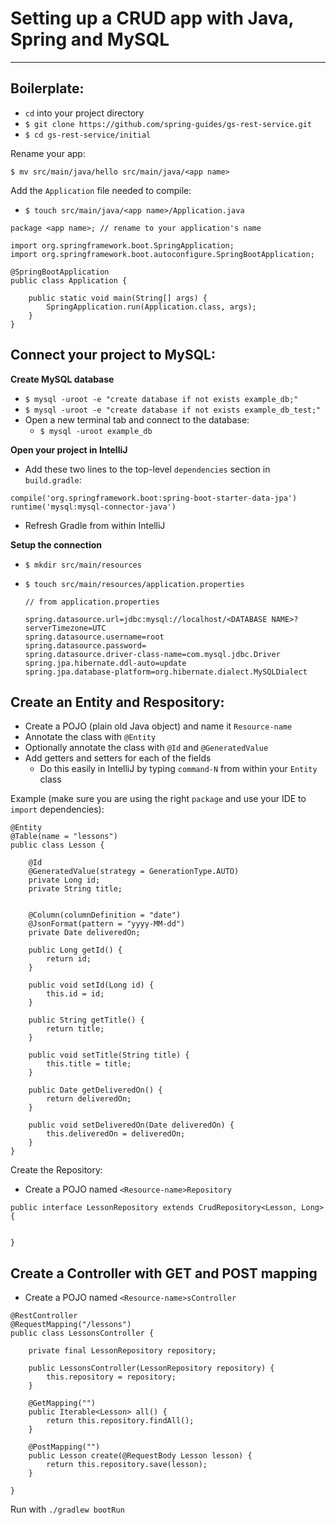 # Setting up a CRUD app with Java, Spring and MySQL
---
## Boilerplate:

* `cd` into your project directory
* `$ git clone https://github.com/spring-guides/gs-rest-service.git`
* `$ cd gs-rest-service/initial`

Rename your app:
```
$ mv src/main/java/hello src/main/java/<app name>
```
Add the `Application` file needed to compile:
* `$ touch src/main/java/<app name>/Application.java`

```
package <app name>; // rename to your application's name

import org.springframework.boot.SpringApplication;
import org.springframework.boot.autoconfigure.SpringBootApplication;

@SpringBootApplication
public class Application {

    public static void main(String[] args) {
        SpringApplication.run(Application.class, args);
    }
}
```

## Connect your project to MySQL:

**Create MySQL database**

* `$ mysql -uroot -e "create database if not exists example_db;"`
* `$ mysql -uroot -e "create database if not exists example_db_test;"`
* Open a new terminal tab and connect to the database:
  - `$ mysql -uroot example_db`

**Open your project in IntelliJ**
* Add these two lines to the top-level `dependencies` section in `build.gradle`:
```
compile('org.springframework.boot:spring-boot-starter-data-jpa')
runtime('mysql:mysql-connector-java')
```
* Refresh Gradle from within IntelliJ

**Setup the connection**
* `$ mkdir src/main/resources`
* `$ touch src/main/resources/application.properties`

  ```
  // from application.properties

  spring.datasource.url=jdbc:mysql://localhost/<DATABASE NAME>?serverTimezone=UTC
  spring.datasource.username=root
  spring.datasource.password=
  spring.datasource.driver-class-name=com.mysql.jdbc.Driver
  spring.jpa.hibernate.ddl-auto=update
  spring.jpa.database-platform=org.hibernate.dialect.MySQLDialect
  ```

## Create an Entity and Respository:

* Create a POJO (plain old Java object) and name it `Resource-name`
* Annotate the class with `@Entity`
* Optionally annotate the class with `@Id` and `@GeneratedValue`
* Add getters and setters for each of the fields
  - Do this easily in IntelliJ by typing `command-N` from within your `Entity` class

Example (make sure you are using the right `package` and use your IDE to `import` dependencies):
```
@Entity
@Table(name = "lessons")
public class Lesson {

    @Id
    @GeneratedValue(strategy = GenerationType.AUTO)
    private Long id;
    private String title;


    @Column(columnDefinition = "date")
    @JsonFormat(pattern = "yyyy-MM-dd")
    private Date deliveredOn;

    public Long getId() {
        return id;
    }

    public void setId(Long id) {
        this.id = id;
    }

    public String getTitle() {
        return title;
    }

    public void setTitle(String title) {
        this.title = title;
    }

    public Date getDeliveredOn() {
        return deliveredOn;
    }

    public void setDeliveredOn(Date deliveredOn) {
        this.deliveredOn = deliveredOn;
    }
}
```
Create the Repository:
* Create a POJO named `<Resource-name>Repository`

```
public interface LessonRepository extends CrudRepository<Lesson, Long> {


}
```

## Create a Controller with GET and POST mapping
* Create a POJO named `<Resource-name>sController`

```
@RestController
@RequestMapping("/lessons")
public class LessonsController {

    private final LessonRepository repository;

    public LessonsController(LessonRepository repository) {
        this.repository = repository;
    }

    @GetMapping("")
    public Iterable<Lesson> all() {
        return this.repository.findAll();
    }

    @PostMapping("")
    public Lesson create(@RequestBody Lesson lesson) {
        return this.repository.save(lesson);
    }

}
```
Run with `./gradlew bootRun`

